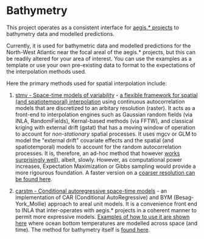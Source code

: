 # Bathymetry

This project operates as a consistent interface for [aegis.* projects](https://github.com/jae0/) to bathymetry data and modelled predictions. 

Currently, it is used for bathymetric data and modelled predictions for the North-West Atlantic near the focal areal of the aegis.* projects, but this can be readily altered for your area of interest. You can use the examples as a template or use your own pre-existing data to format to the expectations of the interpolation methods used.

Here the primary methods used for spatial interpolation include:

1. [stmv - Space-time models of variability](https://github.com/jae0/stmv) - [a flexible framework for spatial (and spatiotemporal) interpolation](https://github.com/jae0/stmv/blob/master/docs/stmvMethods.pdf) using continuous autocorrelation models that are discretized to an arbitary resolution (raster). It acts as a front-end to interpolation engines such as Gaussian random fields (via INLA, RandomFields), Kernal-based methods (via FFTW), and classical kriging with external drift (gstat) that has a moving window of operation to account for *non-stationary* spatial processes. It uses mgcv or GLM to model the "external drift" covariate effects and the spatial (and spatiotemporal) models to account for the random autocorrelation processes. It is, therefore, an ad-hoc method that however [works surprisingly well](https://github.com/jae0/aegis.bathymetry/blob/master/inst/scripts/02_bathymetry_stmv.R)), albeit, slowly. However, as computational power increases, Expectation Maximization or Gibbs sampling would provide a more rigourous foundation. A faster version on a [coarser resolution can be found here](https://github.com/jae0/aegis.bathymetry/blob/master/inst/scripts/99_bathymetry_stmv_example.R).  

2. [carstm - Conditional autoregressive space-time models](https://github.com/jae0/carstm) - an implementation of CAR (Conditional AutoRegressive) and BYM (Besag-York_Mollie) approach to areal unit models. It is a convenience front end to INLA that inter-operates with aegis.* projects in a coherent manner to permit more expressive models. [Examples of how to use it are shown here](https://github.com/jae0/carstm/blob/master/inst/scripts/example_temperature_carstm.R) where ocean bottom temperatures are modelled across space (and time). The method for bathymetry itself is [found here](https://github.com/jae0/aegis.bathymetry/blob/master/inst/scripts/03_bathymetry_carstm.R).




